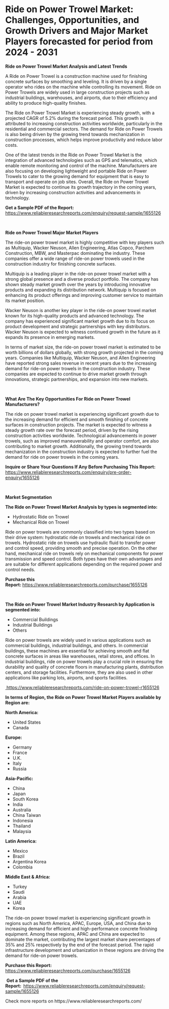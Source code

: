 <p><h1>Ride on Power Trowel Market: Challenges, Opportunities, and Growth Drivers and Major Market Players forecasted for period from 2024 - 2031</h1></p><p><strong>Ride on Power Trowel Market Analysis and Latest Trends</strong></p>
<p><p>A Ride on Power Trowel is a construction machine used for finishing concrete surfaces by smoothing and leveling. It is driven by a single operator who rides on the machine while controlling its movement. Ride on Power Trowels are widely used in large construction projects such as industrial buildings, warehouses, and airports, due to their efficiency and ability to produce high-quality finishes.</p><p>The Ride on Power Trowel Market is experiencing steady growth, with a projected CAGR of 5.2% during the forecast period. This growth is attributed to increasing construction activities worldwide, particularly in the residential and commercial sectors. The demand for Ride on Power Trowels is also being driven by the growing trend towards mechanization in construction processes, which helps improve productivity and reduce labor costs.</p><p>One of the latest trends in the Ride on Power Trowel Market is the integration of advanced technologies such as GPS and telematics, which enable remote monitoring and control of the machine. Manufacturers are also focusing on developing lightweight and portable Ride on Power Trowels to cater to the growing demand for equipment that is easy to transport and operate on job sites. Overall, the Ride on Power Trowel Market is expected to continue its growth trajectory in the coming years, driven by increasing construction activities and advancements in technology.</p></p>
<p><strong>Get a Sample PDF of the Report:&nbsp;</strong> <a href="https://www.reliableresearchreports.com/enquiry/request-sample/1655126">https://www.reliableresearchreports.com/enquiry/request-sample/1655126</a></p>
<p>&nbsp;</p>
<p><strong>Ride on Power Trowel Major Market Players</strong></p>
<p><p>The ride-on power trowel market is highly competitive with key players such as Multiquip, Wacker Neuson, Allen Engineering, Atlas Copco, Parchem Construction, MBW, and Masterpac dominating the industry. These companies offer a wide range of ride-on power trowels used in the construction industry for finishing concrete surfaces.</p><p>Multiquip is a leading player in the ride-on power trowel market with a strong global presence and a diverse product portfolio. The company has shown steady market growth over the years by introducing innovative products and expanding its distribution network. Multiquip is focused on enhancing its product offerings and improving customer service to maintain its market position.</p><p>Wacker Neuson is another key player in the ride-on power trowel market known for its high-quality products and advanced technology. The company has experienced significant market growth due to its focus on product development and strategic partnerships with key distributors. Wacker Neuson is expected to witness continued growth in the future as it expands its presence in emerging markets.</p><p>In terms of market size, the ride-on power trowel market is estimated to be worth billions of dollars globally, with strong growth projected in the coming years. Companies like Multiquip, Wacker Neuson, and Allen Engineering have reported strong sales revenue in recent years due to the increasing demand for ride-on power trowels in the construction industry. These companies are expected to continue to drive market growth through innovations, strategic partnerships, and expansion into new markets.</p></p>
<p>&nbsp;</p>
<p><strong>What Are The Key Opportunities For Ride on Power Trowel Manufacturers?</strong></p>
<p><p>The ride on power trowel market is experiencing significant growth due to the increasing demand for efficient and smooth finishing of concrete surfaces in construction projects. The market is expected to witness a steady growth rate over the forecast period, driven by the rising construction activities worldwide. Technological advancements in power trowels, such as improved maneuverability and operator comfort, are also contributing to market growth. Additionally, the growing trend towards mechanization in the construction industry is expected to further fuel the demand for ride on power trowels in the coming years.</p></p>
<p><strong>Inquire or Share Your Questions If Any Before Purchasing This Report:</strong> <a href="https://www.reliableresearchreports.com/enquiry/pre-order-enquiry/1655126">https://www.reliableresearchreports.com/enquiry/pre-order-enquiry/1655126</a></p>
<p>&nbsp;</p>
<p><strong>Market Segmentation</strong></p>
<p><strong>The Ride on Power Trowel Market Analysis by types is segmented into:</strong></p>
<p><ul><li>Hydrostatic Ride on Trowel</li><li>Mechanical Ride on Trowel</li></ul></p>
<p><p>Ride on power trowels are commonly classified into two types based on their drive system: hydrostatic ride on trowels and mechanical ride on trowels. Hydrostatic ride on trowels use hydraulic fluid to transfer power and control speed, providing smooth and precise operation. On the other hand, mechanical ride on trowels rely on mechanical components for power transmission and speed control. Both types have their own advantages and are suitable for different applications depending on the required power and control needs.</p></p>
<p><strong>Purchase this Report:&nbsp;</strong><a href="https://www.reliableresearchreports.com/purchase/1655126">https://www.reliableresearchreports.com/purchase/1655126</a></p>
<p>&nbsp;</p>
<p><strong>The Ride on Power Trowel Market Industry Research by Application is segmented into:</strong></p>
<p><ul><li>Commercial Buildings</li><li>Industrial Buildings</li><li>Others</li></ul></p>
<p><p>Ride on power trowels are widely used in various applications such as commercial buildings, industrial buildings, and others. In commercial buildings, these machines are essential for achieving smooth and flat concrete surfaces in areas like warehouses, retail stores, and offices. In industrial buildings, ride on power trowels play a crucial role in ensuring the durability and quality of concrete floors in manufacturing plants, distribution centers, and storage facilities. Furthermore, they are also used in other applications like parking lots, airports, and sports facilities.</p></p>
<p><a href="https://www.reliableresearchreports.com/ride-on-power-trowel-r1655126">&nbsp;https://www.reliableresearchreports.com/ride-on-power-trowel-r1655126</a></p>
<p><strong>In terms of Region, the Ride on Power Trowel Market Players available by Region are:</strong></p>
<p>
    <p> <strong> North America: </strong>
        <ul>
            <li>United States</li>
            <li>Canada</li>
        </ul>
        </p> 
    <p> <strong> Europe: </strong>
        <ul>
            <li>Germany</li>
            <li>France</li>
            <li>U.K.</li>
            <li>Italy</li>
            <li>Russia</li>
        </ul>
        </p> 
    <p> <strong> Asia-Pacific: </strong>
        <ul>
            <li>China</li>
            <li>Japan</li>
            <li>South Korea</li>
            <li>India</li>
            <li>Australia</li>
            <li>China Taiwan</li>
            <li>Indonesia</li>
            <li>Thailand</li>
            <li>Malaysia</li>
        </ul>
        </p> 
    <p> <strong> Latin America: </strong>
        <ul>
            <li>Mexico</li>
            <li>Brazil</li>
            <li>Argentina Korea</li>
            <li>Colombia</li>
        </ul>
        </p> 
    <p> <strong> Middle East & Africa: </strong>
        <ul>
            <li>Turkey</li>
            <li>Saudi</li>
            <li>Arabia</li>
            <li>UAE</li>
            <li>Korea</li>
        </ul>
    </p>
    </p>
<p><p>The ride-on power trowel market is experiencing significant growth in regions such as North America, APAC, Europe, USA, and China due to increasing demand for efficient and high-performance concrete finishing equipment. Among these regions, APAC and China are expected to dominate the market, contributing the largest market share percentages of 35% and 25% respectively by the end of the forecast period. The rapid infrastructure development and urbanization in these regions are driving the demand for ride-on power trowels.</p></p>
<p><strong>Purchase this Report: </strong><a href="https://www.reliableresearchreports.com/purchase/1655126">https://www.reliableresearchreports.com/purchase/1655126</a></p>
<p>&nbsp;<strong>Get a Sample PDF of the Report:&nbsp;&nbsp;</strong><a href="https://www.reliableresearchreports.com/enquiry/request-sample/1655126">https://www.reliableresearchreports.com/enquiry/request-sample/1655126</a></p>
<p><strong></strong></p>
<p>Check more reports on https://www.reliableresearchreports.com/</p>
